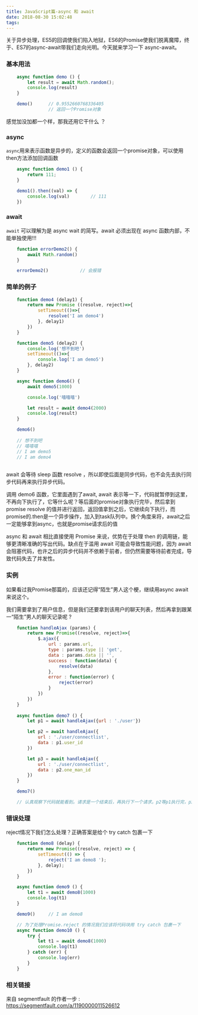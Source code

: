 ```yaml
---
title: JavaScript篇-async 和 await
date: 2018-08-30 15:02:48
tags:
---
```

关于异步处理，ES5的回调使我们陷入地狱，ES6的Promise使我们脱离魔障，终于、ES7的async-await带我们走向光明。今天就来学习一下 async-await。

### 基本用法
```javascript
    async function demo () {
        let result = await Math.random();
        console.log(result)
    }

    demo()      // 0.9552660768336405
                // 返回一个Promise对象
```
感觉加没加都一个样，那我还用它干什么 ？

### async
`async`用来表示函数是异步的，定义的函数会返回一个promise对象，可以使用then方法添加回调函数
```javascript
    async function demo1 () {
        return 111;
    }

    demo1().then((val) => {
        console.log(val)        // 111
    })
```

### await
`await` 可以理解为是 async wait 的简写。await 必须出现在 async 函数内部，不能单独使用!!!
```javascript
    function errorDemo2() {
        await Math.random()
    }

    errorDemo2()            // 会报错
```
### 简单的例子
```javascript
    function demo4 (delay1) {
        return new Promise ((resolve, reject)=>{
            setTimeout(()=>{
                resolve('I am demo4')
            }, delay1)
        })
    }

    function demo5 (delay2) {
        console.log('想不到吧')
        setTimeout(()=>{
            console.log('I am demo5')
        }, delay2)
    }

    async function demo6() {
        await demo5(1000)

        console.log('嘻嘻嘻')

        let result = await demo4(2000)
        console.log(result)
    }

    demo6()
    
    // 想不到吧
    // 嘻嘻嘻
    // I am demo5
    // I am demo4
    
```
<!--more-->
await 会等待 sleep 函数 resolve ，所以即使后面是同步代码，也不会先去执行同步代码再来执行异步代码。

调用 demo6 函数，它里面遇到了await, await 表示等一下，代码就暂停到这里，不再向下执行了，它等什么呢？等后面的promise对象执行完毕，然后拿到promise resolve 的值并进行返回，返回值拿到之后，它继续向下执行，而promise的.then是一个异步操作，加入到task队列中。换个角度来将，await之后一定能够拿到async，也就是promise请求后的值

async 和 await 相比直接使用 Promise 来说，优势在于处理 then 的调用链，能够更清晰准确的写出代码。缺点在于滥用 await 可能会导致性能问题，因为 await 会阻塞代码，也许之后的异步代码并不依赖于前者，但仍然需要等待前者完成，导致代码失去了并发性。

### 实例
如果看过我Promise那篇的，应该还记得“陌生”男人这个梗，继续用async await来说这个。

我们需要拿到了用户信息，但是我们还要拿到该用户的聊天列表，然后再拿到跟某一“陌生”男人的聊天记录呢 ?

```javascript
    function handleAjax (params) {
        return new Promise((resolve, reject)=>{
            $.ajax({
                url : params.url,
                type : params.type || 'get',
                data : params.data || '',
                success : function(data) {
                    resolve(data)
                },
                error : function(error) {
                    reject(error)
                }
            })
        })
    }
    
    async function demo7 () {
        let p1 = await handleAjax({url : './user'})

        let p2 = await handleAjax({
            url : './user/connectlist', 
            data : p1.user_id
        })

        let p3 = await handleAjax({
            url : './user/connectlist', 
            data : p2.one_man_id
        })
    }

    demo7()

    // 认真观察下代码就能看到。请求是一个结束后，再执行下一个请求。p2等p1执行完，p3等p2执行完
```
### 错误处理
reject情况下我们怎么处理？正确答案是给个 try catch 包裹一下
```javascript
    function demo8 (delay) {
        return new Promise((resolve, reject) => {
            setTimeout(() => {
                reject('I am demo8 ');
            }, delay);
        })
    }

    async function demo9 () {
        let t1 = await demo8(1000)
        console.log(t1)
    }

    demo9()     // I am demo8

    // 为了处理Promise.reject 的情况我们应该将代码块用 try catch 包裹一下
    async function demo10 () {
        try {
            let t1 = await demo8(1000)
            console.log(t1)
        } catch (err) {
            console.log(err)
        }
    }
```
### 相关链接
来自 segmentfault 的作者一步 : https://segmentfault.com/a/1190000011526612


